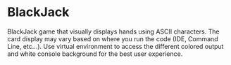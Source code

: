 # BlackJack
BlackJack game that visually displays hands using ASCII characters. The card display may vary based on where you run the code (IDE, Command Line, etc...). Use virtual environment to access the different colored output and white console background for the best user experience.
